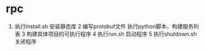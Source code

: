 # rpc

1. 执行install.sh  安装静态库
2  编写protobuf文件 执行python脚本，构建服务列表
3  构建具体项目的可执行程序
4  执行run.sh 启动程序
5  执行shutdown.sh 关闭程序
